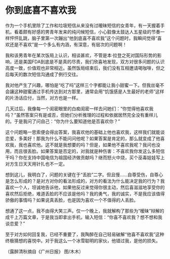 # 你到底喜不喜欢我

作为一个手机里除了工作和垃圾短信从来没有过暧昧短信的女青年，有一天握着手机，看着颇有好感的男青年发来的纯问候短信，小心脏像太鼓达人五星级的节奏一样怦怦乱跳，脑子里第一次蹦出“他到底喜不喜欢我”这个问题时，我瞬间觉得“喜欢还是不喜欢”是一个多么有内涵，有深意，有层次的问题啊！ 

我和该男青年在某次饭局上认识，相谈甚欢，不管是本·拉登之死对国际形势的影响，还是美国FDA到底是不是真的尽责，我们欣喜地发现，双方对很多问题的认识高度一致，价值观也非常相近。虽然饭局结束后，我们没有互相邀请喝咖啡，但之后每天的数次短信沟通成了例行交往。 

我对他产生了兴趣，哪怕是“吃了吗”这样三个字都能让我小甜蜜一下。但我丝毫不会讓这种甜蜜通过手机传达到对方那里，通常会用“饥饿感是人生最好的老师”这样的片汤话应付，当然，对方也是一样。 

几天过后，我像每一个闺密眼里的白痴闺密一样去问她们：“你觉得他喜欢我吗？”虽然答案只有是或否，但她们分析推理的过程和依据居然完全没有重样儿的。于是我问了问自己：“你为什么要知道他是否喜欢你？” 

这个问题略一思索便会得出答案，我喜欢他的基础上他也喜欢我，这样我们就能谈恋爱，多美好！那我为什么不能问问他呢？如果答案是肯定的，那么就变成了他喜欢我，我也喜欢他。这不就是我想要的吗？但是，如果他不喜欢我呢？我问也没用，而且很丢脸。如果答案是否定的，对我就是种伤害：不喜欢我你发这么多短信干吗？你在支持中国电信为祖国经济做贡献吗？继而怒火中烧，买个巫毒娃娃写上对方生日天天用针扎也不一定。 

想到这儿，我明白了，问题的关键在于“丢脸”二字。但且慢……自尊受伤，自尊心是怎么形成的？是对方对你的看法形成的，对方的看法为什么能决定我的行为？我喜欢一个人，坦诚地告诉他，如果他反过来觉得你很主动，然后喜滋滋地享受你的喜欢然后拒绝，难道丢脸的不应该是他吗？我的勇气，我的诚实，不是我应该值得骄傲的事情吗？如果说真丢脸，也是因为喜欢一个不值得的人丢脸。 

想通了这一点，我不由得大笑三声。仅一个晚上，我就解构了那些为“暧昧”辩解的成千上万篇文章，于是我当即拿出手机，输入短信：“你喜不喜欢我？想不想和我谈恋爱？” 

至于对方如何回复我，已经不重要了，我陶醉在自己轻易破解“他喜不喜欢我”这种终极猜想的喜悦中。对于我这么一个冰雪聪明的家伙，他错过我，是他的损失。 

（露醉清秋摘自《广州日报》 图/木木）